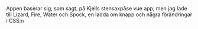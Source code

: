 Appen baserar sig, som sagt,  på Kjells stensaxpåse vue app, men jag lade till Lizard, Fire, Water och Spock, en ladda om knapp och några förändringar i CSS:n
